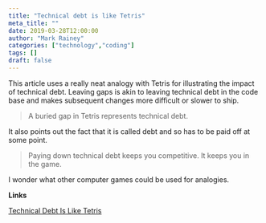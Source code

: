 ```yaml
---
title: "Technical debt is like Tetris"
meta_title: ""
date: 2019-03-28T12:00:00
author: "Mark Rainey"
categories: ["technology","coding"]
tags: []
draft: false
---
```

This article uses a really neat analogy with Tetris for illustrating the impact of technical debt. Leaving gaps is akin to leaving technical debt in the code base and makes subsequent changes more difficult or slower to ship.

> A buried gap in Tetris represents technical debt.

It also points out the fact that it is called debt and so has to be paid off at some point.

> Paying down technical debt keeps you competitive. It keeps you in the game.

I wonder what other computer games could be used for analogies.

__Links__

[Technical Debt Is Like Tetris](https://medium.com/s/story/technical-debt-is-like-tetris-168f64d8b700)
